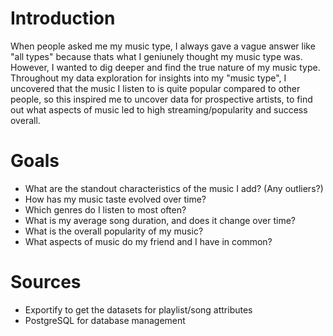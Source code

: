 # Introduction
When people asked me my music type, I always gave a vague answer like "all types" because thats what I geniunely thought my music type was. However, I wanted to dig deeper and find the true nature of my music type.
Throughout my data exploration for insights into my "music type", I uncovered that the music I listen to is quite popular compared to other people, so this inspired me to uncover data for prospective artists, to find out what aspects of music led to high streaming/popularity and success overall.


# Goals
- What are the standout characteristics of the music I add? (Any outliers?)
- How has my music taste evolved over time?
- Which genres do I listen to most often?
- What is my average song duration, and does it change over time?
- What is the overall popularity of my music?
- What aspects of music do my friend and I have in common?

# Sources
- Exportify to get the datasets for playlist/song attributes
- PostgreSQL for database management